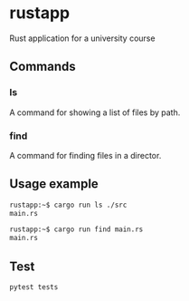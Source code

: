 # rustapp
Rust application for a university course

## Commands

### ls

A command for showing a list of files by path.

### find

A command for finding files in a director.

## Usage example

```bash
rustapp:~$ cargo run ls ./src
main.rs

rustapp:~$ cargo run find main.rs
main.rs
```

## Test

```bash
pytest tests
```

